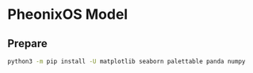 # PheonixOS Model

## Prepare

```bash
python3 -m pip install -U matplotlib seaborn palettable panda numpy
```
